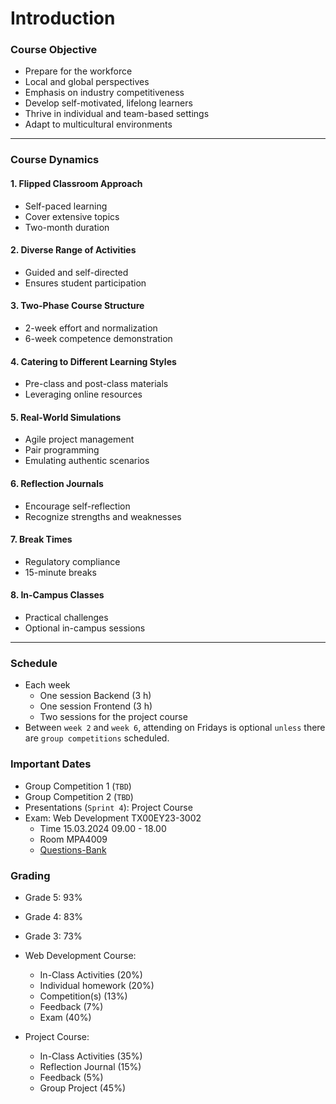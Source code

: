 # Introduction

### Course Objective

- Prepare for the workforce
- Local and global perspectives
- Emphasis on industry competitiveness
- Develop self-motivated, lifelong learners
- Thrive in individual and team-based settings
- Adapt to multicultural environments

----

### Course Dynamics

#### 1. Flipped Classroom Approach

- Self-paced learning
- Cover extensive topics
- Two-month duration

#### 2. Diverse Range of Activities

- Guided and self-directed
- Ensures student participation

#### 3. Two-Phase Course Structure

- 2-week effort and normalization
- 6-week competence demonstration

#### 4. Catering to Different Learning Styles

- Pre-class and post-class materials
- Leveraging online resources

#### 5. Real-World Simulations

- Agile project management
- Pair programming
- Emulating authentic scenarios

#### 6. Reflection Journals

- Encourage self-reflection
- Recognize strengths and weaknesses

#### 7. Break Times

- Regulatory compliance
- 15-minute breaks

#### 8. In-Campus Classes

- Practical challenges
- Optional in-campus sessions

---

### Schedule

- Each week
  - One session Backend (3 h)
  - One session Frontend (3 h)
  - Two sessions for the project course
- Between `week 2` and `week 6`, attending on Fridays is optional `unless` there are `group competitions` scheduled.


### Important Dates

- Group Competition 1 (`TBD`)
- Group Competition 2 (`TBD`)
- Presentations (`Sprint 4`): Project Course 
- Exam: Web Development TX00EY23-3002 
  - Time 15.03.2024 09.00 - 18.00
  - Room MPA4009 
  - [Questions-Bank]

### Grading

- Grade 5: 93%
- Grade 4: 83%
- Grade 3: 73%

- Web Development Course:
  - In-Class Activities (20%)
  - Individual homework (20%)
  - Competition(s) (13%)
  - Feedback (7%)
  - Exam (40%)
- Project Course:
  - In-Class Activities (35%)
  - Reflection Journal (15%)
  - Feedback (5%)
  - Group Project (45%)













<!-- links -->
[Use of AI in the course: copilot / ChatGPT]:https://github.com/tx00-web-fi/Activities/blob/main/AI.md
[Questions-Bank]:https://github.com/tx00-web-fi/Questions-Bank
[Gatsby.JS]:https://www.gatsbyjs.com/
[Next.JS]:https://nextjs.org/
[Misc.]:https://www.johnsmilga.com/
[JavaScript Mastery]:https://www.youtube.com/@javascriptmastery/playlists
[Advanced project]:https://www.youtube.com/@javascriptmastery/playlists
[Unified Setup]:https://github.com/tx00-web/labs/tree/main/proj-unified-setup
[Full Stack open]:https://fullstackopen.com/en/
[Jobify]:https://jobify.live/login
[React Projects]:https://react-projects.netlify.app/
[Gatsby]:https://www.gatsbyjs.com/
[nextjs]:https://nextjs.org/showcase
[Bootcamp: Berkeley]:https://bootcamp.berkeley.edu/coding/
[Bootcamp: EDX]:https://www.edx.org/boot-camps/coding
[App academy]:https://www.appacademy.io/course/app-academy-open
[Ironhack]:https://www.ironhack.com/us/en
[Innovation Projects at Metropolia]:https://www.metropolia.fi/en/rdi/innovation-projects
[Coding Bootcamps with Job Guarantee]:https://careerfoundry.com/en/blog/web-development/coding-bootcamps-with-job-guarantees/
[Average Full-Stack Developer Salary?]:https://careerfoundry.com/en/blog/web-development/full-stack-developer-salary-guide/
[WHY?]:https://simonsinek.com/books/start-with-why/
[Scrimba]:https://scrimba.com/
[Freecodecamp]:https://www.freecodecamp.org/
[Traversy Media]:https://www.traversymedia.com/
[Finnish Startup Community]:https://startupyhteiso.com/
[Roadmap FS]:https://roadmap.sh/full-stack
[Roadmap BE]:https://roadmap.sh/backend
[Roadmap FE]:https://roadmap.sh/frontend
[React]:https://roadmap.sh/react
[Node.js]:https://roadmap.sh/nodejs
[now]:https://esnext.github.io/esnext/
[MLOps]:https://en.wikipedia.org/wiki/MLOps
[Scrimba: React]:https://youtu.be/bMknfKXIFA8
[Coding Addict: Node.js and Express.js]:https://youtu.be/Oe421EPjeBE
[Coding Addict: Node.js / Express Projects]:https://youtu.be/qwfE7fSVaZM
[Coding Addict: React 18]:https://youtu.be/2-crBg6wpp0
[The Net Ninja]:https://www.youtube.com/@NetNinja
[Modern JavaScript]:https://youtu.be/BI1o2H9z9fo